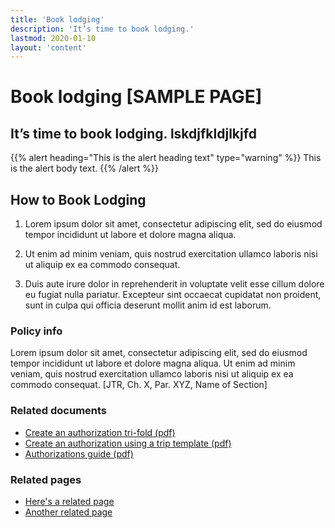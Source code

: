 ```yaml
---
title: 'Book lodging'
description: 'It’s time to book lodging.'
lastmod: 2020-01-10
layout: 'content' 
---
```


# Book lodging [SAMPLE PAGE]

## It’s time to book lodging. lskdjfkldjlkjfd

{{% alert heading="This is the alert heading text" type="warning" %}}
This is the alert body text.
{{% /alert %}}

## How to Book Lodging

1. Lorem ipsum dolor sit amet, consectetur adipiscing elit, sed do eiusmod tempor incididunt ut labore et dolore magna aliqua. 

2. Ut enim ad minim veniam, quis nostrud exercitation ullamco laboris nisi ut aliquip ex ea commodo consequat. 

3. Duis aute irure dolor in reprehenderit in voluptate velit esse cillum dolore eu fugiat nulla pariatur. Excepteur sint occaecat cupidatat non proident, sunt in culpa qui officia deserunt mollit anim id est laborum.


### Policy info

Lorem ipsum dolor sit amet, consectetur adipiscing elit, sed do eiusmod tempor incididunt ut labore et dolore magna aliqua. 
Ut enim ad minim veniam, quis nostrud exercitation ullamco laboris nisi ut aliquip ex ea commodo consequat. 
[JTR, Ch. X, Par. XYZ, Name of Section]

### Related documents

- [Create an authorization tri-fold (pdf)](https://www.defensetravel.dod.mil/Docs/Training/Authorization_Tri-fold.pdf)
- [Create an authorization using a trip template (pdf)](https://www.defensetravel.dod.mil/Docs/Trip_Template_Information_Paper.pdf)
- [Authorizations guide (pdf)](https://www.defensetravel.dod.mil/Docs/DTS_Guide_2_Authorization.pdf)

### Related pages
- [Here's a related page](URL)
- [Another related page](URL)


